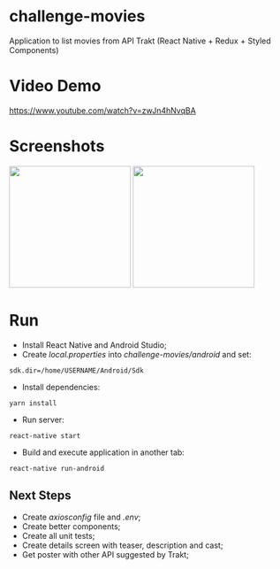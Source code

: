 # challenge-movies
Application to list movies from API Trakt (React Native + Redux + Styled Components)

# Video Demo
https://www.youtube.com/watch?v=zwJn4hNvqBA

# Screenshots
<img src="https://lh3.googleusercontent.com/ztzDLRmpYEEUudl-7KFj5TekBWPbmgGpfgqj9M_OfzejDHf6azq1igyh_71w_AI8HJAQamMtyxTTV7VDJSMYzjJsUIqqtSIof3b7BcMpzwsyCv2hMNlJvwobVmSy5wBu3PGyfIzAWCM=w1080-h2280-no" width="220" /> <img src="https://lh3.googleusercontent.com/SIdNuY3PGxcvhdr46-puNKAYF7cp4-2C1fGePFF-EWRdv2DzsbpzJPO4VlvInJ0j7gJgOUgWiobYSPVXu3ErUcZXLXiBVOvhloO7MJxiD6K0BqqYjl6qAK4ojVMr4pKB-W7NtkO-JWs=w1080-h2280-no" width="220" />

# Run
- Install React Native and Android Studio;
- Create *local.properties* into *challenge-movies/android* and set: 
```
sdk.dir=/home/USERNAME/Android/Sdk
```
- Install dependencies: 
```
yarn install
```
- Run server: 
```
react-native start
```
- Build and execute application in another tab: 
```
react-native run-android
```

## Next Steps
- Create *axiosconfig* file and *.env*;
- Create better components;
- Create all unit tests;
- Create details screen with teaser, description and cast;
- Get poster with other API suggested by Trakt;
